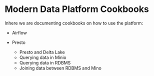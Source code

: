 # Modern Data Platform Cookbooks

Inhere we are documenting cookbooks on how to use the platform:

 * Airflow

 * Presto
   * Presto and Delta Lake
   * Querying data in Minio
   * Querying data in RDBMS
   * Joining data between RDBMS and Mino
